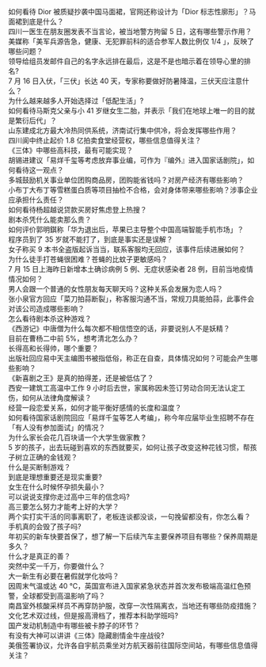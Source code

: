 如何看待 Dior 被质疑抄袭中国马面裙，官网还称设计为「Dior 标志性廓形」？马面裙到底是什么？  
四川一医生在朋友圈发表不当言论，被当地警方拘留 5 日，这有哪些警示作用？  
美媒称「美军兵源告急，健康、无犯罪前科的适合参军人数比例仅 1/4 」，反映了哪些问题？  
领导给组员发邮件自己的名字永远排在最后，这是不是也暗示着在领导心里的排名?  
7 月 16 日入伏，「三伏」长达 40 天，专家称要做好防暑降温，三伏天应注意什么？  
为什么越来越多人开始选择过「低配生活」?  
如何看待马斯克父亲与小 41 岁继女生二胎，并表示「我们在地球上唯一的目的就是繁衍后代」？  
山东建成北方最大冷热同供系统，济南试行集中供冷，将会发挥哪些作用？  
四川阆中终止起价 1.8 亿拍卖食堂经营权，哪些信息值得关注？  
《三体》中哪些高科技，最有可能实现？  
胡锡进建议「易烊千玺等考虑放弃事业编，可作为『编外』进入国家话剧院」，如何看待这一观点？  
多城鼓励机关事业单位团购商品房，团购能省钱吗？对房产经济有哪些影响？  
小布丁大布丁等雪糕蛋白质等项目抽检不合格，会对身体带来哪些影响？涉事企业应承担什么责任？  
如何看待杨超越说贷款买房好焦虑登上热搜？  
剧本杀凭什么能卖那么贵？  
如何评价郭明錤称「华为退出后，苹果已主导整个中国高端智能手机市场」？  
程序员到了 35 岁就不能打了，到底是事实还是误解？  
女子称买 9 本书全盗版起诉当当，联系客服均无回应，该事件后续进展如何？  
为什么徒手打苍蝇很困难？苍蝇的比蚊子更敏感吗？  
7 月 15 日上海昨日新增本土确诊病例 5 例、无症状感染者 28 例，目前当地疫情情况如何？  
男人会跟一个普通的女性朋友每天聊天吗？这种关系会发展为恋人吗？  
张小泉官方回应「菜刀拍蒜断裂」，称客服沟通不当，常规刀具能拍蒜，此事件会对该公司造成哪些影响？  
怎么看待剧本杀这种游戏？  
《西游记》中唐僧为什么每次都不相信悟空的话，非要说别人不是妖精？  
目前在曹杨二中前 5%，想考清北怎么办？  
长得高和长得帅，哪个重要？  
出版社回应易中天主编图书被指低俗，称正在自查，具体情况如何？可能会产生哪些影响？  
《新喜剧之王》是真的拍得差，还是被低估了？  
西安一建筑工高温中工作 9 小时后去世，家属称因未签订劳动合同无法认定工伤，如何从法律角度解读？  
经营一段恋爱关系，如何才能平衡好感情的长度和温度？  
如何看待国家话剧院回应「易烊千玺等艺人考编」，称今年应届毕业生招聘不存在「有人没有参加面试」的情况？  
为什么家长会花几百块请一个大学生做家教？  
5 岁的孩子，出去玩碰到喜欢的东西就要买，如何让孩子改变这种花钱习惯，帮孩子树立正确的金钱观？  
什么是买断制游戏？  
到底是理想重要还是现实重要?  
女生在什么时候怀孕损失最小？  
可以说说支撑你走过高中三年的信念吗?  
高三要怎么努力才能考上好的大学？  
两个实打实干活的同事离职了，老板连谈都没谈，一句挽留都没有，你怎么看？  
手机真的会毁了孩子吗?  
年初买的新车快要首保了，想了解一下后续汽车主要保养项目有哪些？保养周期是多久？  
什么才是真正的善？  
突然中奖一千万，你要做什么？  
大一新生有必要在暑假就学化妆吗？  
因周末气温或达 40 ℃，英国宣布进入国家紧急状态并首次发布极端高温红色预警，全球都受到高温影响了吗？  
南昌室外核酸采样员不再穿防护服，改穿一次性隔离衣，当地还有哪些防疫措施？  
文化艺术双过线，但是报高滑档了，推荐本科助学班吗?  
国产发动机制造中有哪些被卡脖子的环节？  
有没有大神可以讲讲《三体》隐藏剧情金牛座战役?  
美俄签署协议，允许各自宇航员乘坐对方航天器前往国际空间站，有哪些信息值得关注？  
